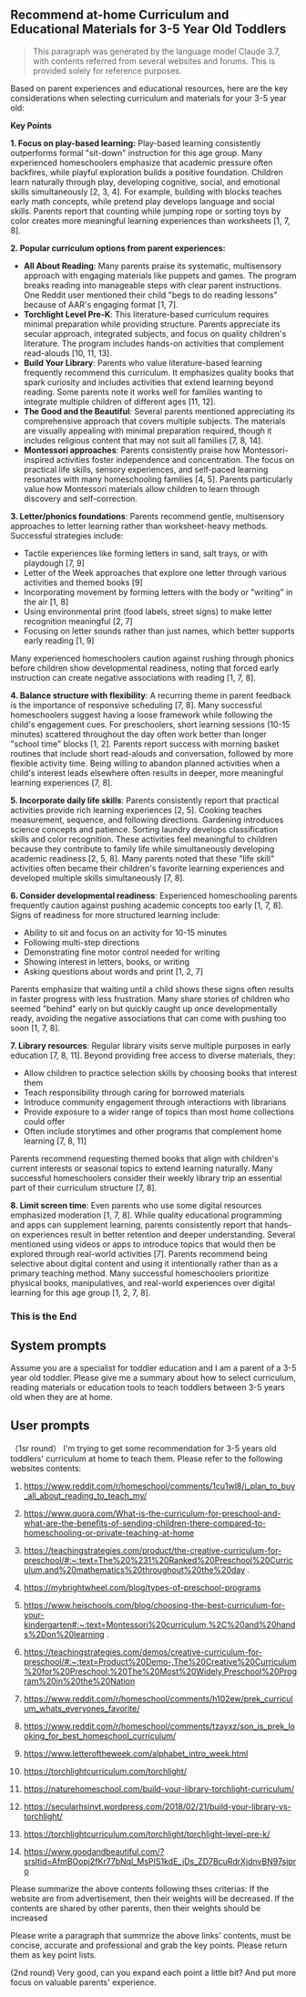 ## Recommend at-home Curriculum and Educational Materials for 3-5 Year Old Toddlers

> This paragraph was generated by the language model Claude 3.7, with contents referred from several websites and forums. This is provided solely for reference purposes.

Based on parent experiences and educational resources, here are the key considerations when selecting curriculum and materials for your 3-5 year old:

**Key Points**

**1. Focus on play-based learning:** Play-based learning consistently outperforms formal "sit-down" instruction for this age group. Many experienced homeschoolers emphasize that academic pressure often backfires, while playful exploration builds a positive foundation. Children learn naturally through play, developing cognitive, social, and emotional skills simultaneously [2, 3, 4]. For example, building with blocks teaches early math concepts, while pretend play develops language and social skills. Parents report that counting while jumping rope or sorting toys by color creates more meaningful learning experiences than worksheets [1, 7, 8].

**2. Popular curriculum options from parent experiences:**
- **All About Reading**: Many parents praise its systematic, multisensory approach with engaging materials like puppets and games. The program breaks reading into manageable steps with clear parent instructions. One Reddit user mentioned their child "begs to do reading lessons" because of AAR's engaging format [1, 7].
- **Torchlight Level Pre-K**: This literature-based curriculum requires minimal preparation while providing structure. Parents appreciate its secular approach, integrated subjects, and focus on quality children's literature. The program includes hands-on activities that complement read-alouds [10, 11, 13].
- **Build Your Library**: Parents who value literature-based learning frequently recommend this curriculum. It emphasizes quality books that spark curiosity and includes activities that extend learning beyond reading. Some parents note it works well for families wanting to integrate multiple children of different ages [11, 12].
- **The Good and the Beautiful**: Several parents mentioned appreciating its comprehensive approach that covers multiple subjects. The materials are visually appealing with minimal preparation required, though it includes religious content that may not suit all families [7, 8, 14].
- **Montessori approaches**: Parents consistently praise how Montessori-inspired activities foster independence and concentration. The focus on practical life skills, sensory experiences, and self-paced learning resonates with many homeschooling families [4, 5]. Parents particularly value how Montessori materials allow children to learn through discovery and self-correction.

**3. Letter/phonics foundations**: Parents recommend gentle, multisensory approaches to letter learning rather than worksheet-heavy methods. Successful strategies include:

- Tactile experiences like forming letters in sand, salt trays, or with playdough [7, 9]
- Letter of the Week approaches that explore one letter through various activities and themed books [9]
- Incorporating movement by forming letters with the body or "writing" in the air [1, 8]
- Using environmental print (food labels, street signs) to make letter recognition meaningful [2, 7]
- Focusing on letter sounds rather than just names, which better supports early reading [1, 9]

Many experienced homeschoolers caution against rushing through phonics before children show developmental readiness, noting that forced early instruction can create negative associations with reading [1, 7, 8].

**4. Balance structure with flexibility**: A recurring theme in parent feedback is the importance of responsive scheduling [7, 8]. Many successful homeschoolers suggest having a loose framework while following the child's engagement cues. For preschoolers, short learning sessions (10-15 minutes) scattered throughout the day often work better than longer "school time" blocks [1, 2]. Parents report success with morning basket routines that include short read-alouds and conversation, followed by more flexible activity time. Being willing to abandon planned activities when a child's interest leads elsewhere often results in deeper, more meaningful learning experiences [7, 8].

**5. Incorporate daily life skills**: Parents consistently report that practical activities provide rich learning experiences [2, 5]. Cooking teaches measurement, sequence, and following directions. Gardening introduces science concepts and patience. Sorting laundry develops classification skills and color recognition. These activities feel meaningful to children because they contribute to family life while simultaneously developing academic readiness [2, 5, 8]. Many parents noted that these "life skill" activities often became their children's favorite learning experiences and developed multiple skills simultaneously [7, 8].

**6. Consider developmental readiness**: Experienced homeschooling parents frequently caution against pushing academic concepts too early [1, 7, 8]. Signs of readiness for more structured learning include:

- Ability to sit and focus on an activity for 10-15 minutes
- Following multi-step directions
- Demonstrating fine motor control needed for writing
- Showing interest in letters, books, or writing
- Asking questions about words and print [1, 2, 7]

Parents emphasize that waiting until a child shows these signs often results in faster progress with less frustration. Many share stories of children who seemed "behind" early on but quickly caught up once developmentally ready, avoiding the negative associations that can come with pushing too soon [1, 7, 8].

**7. Library resources**: Regular library visits serve multiple purposes in early education [7, 8, 11]. Beyond providing free access to diverse materials, they:

- Allow children to practice selection skills by choosing books that interest them
- Teach responsibility through caring for borrowed materials
- Introduce community engagement through interactions with librarians
- Provide exposure to a wider range of topics than most home collections could offer
- Often include storytimes and other programs that complement home learning [7, 8, 11]

Parents recommend requesting themed books that align with children's current interests or seasonal topics to extend learning naturally. Many successful homeschoolers consider their weekly library trip an essential part of their curriculum structure [7, 8].

**8. Limit screen time**: Even parents who use some digital resources emphasized moderation [1, 7, 8]. While quality educational programming and apps can supplement learning, parents consistently report that hands-on experiences result in better retention and deeper understanding. Several mentioned using videos or apps to introduce topics that would then be explored through real-world activities [7]. Parents recommend being selective about digital content and using it intentionally rather than as a primary teaching method. Many successful homeschoolers prioritize physical books, manipulatives, and real-world experiences over digital learning for this age group [1, 2, 7, 8].

### This is the End

## System prompts
Assume you are a specialist for toddler education and I am a parent of a 3-5 year old toddler. Please give me a summary about how to select curriculum, reading materials or education tools to teach toddlers between 3-5 years old when they are at home.

## User prompts
（1sr round）
I'm trying to get some recommendation for 3-5 years old toddlers' curriculum at home to teach them. Please refer to the following websites contents:
1. https://www.reddit.com/r/homeschool/comments/1cu1wl8/i_plan_to_buy_all_about_reading_to_teach_my/ 

2. https://www.quora.com/What-is-the-curriculum-for-preschool-and-what-are-the-benefits-of-sending-children-there-compared-to-homeschooling-or-private-teaching-at-home 

3. https://teachingstrategies.com/product/the-creative-curriculum-for-preschool/#:~:text=The%20%231%20Ranked%20Preschool%20Curriculum,and%20mathematics%20throughout%20the%20day .

4. https://mybrightwheel.com/blog/types-of-preschool-programs 

5. https://www.heischools.com/blog/choosing-the-best-curriculum-for-your-kindergarten#:~:text=Montessori%20curriculum,%2C%20and%20hands%2Don%20learning .

6. https://teachingstrategies.com/demos/creative-curriculum-for-preschool/#:~:text=Product%20Demo-,The%20Creative%20Curriculum%20for%20Preschool:%20The%20Most%20Widely,Preschool%20Program%20in%20the%20Nation 

7. https://www.reddit.com/r/homeschool/comments/h102ew/prek_curriculum_whats_everyones_favorite/ 

8. https://www.reddit.com/r/homeschool/comments/tzayxz/son_is_prek_looking_for_best_homeschool_curriculum/ 

9. https://www.letteroftheweek.com/alphabet_intro_week.html 

10. https://torchlightcurriculum.com/torchlight/ 

11. https://naturehomeschool.com/build-your-library-torchlight-curriculum/ 

12. https://secularhsinvt.wordpress.com/2018/02/21/build-your-library-vs-torchlight/ 

13. https://torchlightcurriculum.com/torchlight/torchlight-level-pre-k/ 

14. https://www.goodandbeautiful.com/?srsltid=AfmBOopj2fKr77bNql_MsPIS1kdE_jDs_ZD7BcuRdrXjdnvBN97sjpro 

Please summarize the above contents following thses criterias:
If the website are from advertisement, then their weights will be decreased. If the contents are shared by other parents, then their weights should be increased

Please write a paragraph that summrize the above links' contents, must be concise, accurate and professional and grab the key points. Please return them as key point lists.

(2nd round)
Very good, can you expand each point a little bit? And put more focus on valuable parents' experience.
